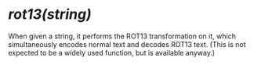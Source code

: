 # *rot13(string)*

When given a string, it performs the ROT13 transformation on it, which simultaneously encodes normal text and decodes ROT13 text. (This is not expected to be a widely used function, but is available anyway.)
